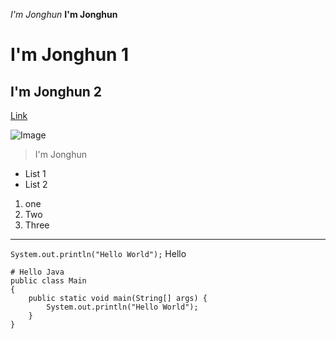 *I'm Jonghun*
**I'm Jonghun**
# I'm Jonghun 1
## I'm Jonghun 2

[Link](http://a.com)

![Image](https://commonmark.org/help/images/favicon.png)
> I'm Jonghun
* List 1
* List 2
1. one
2. Two
3. Three

------------------------------------------

`System.out.println("Hello World");` Hello

```
# Hello Java
public class Main
{
	public static void main(String[] args) {
		System.out.println("Hello World");
	}
}
